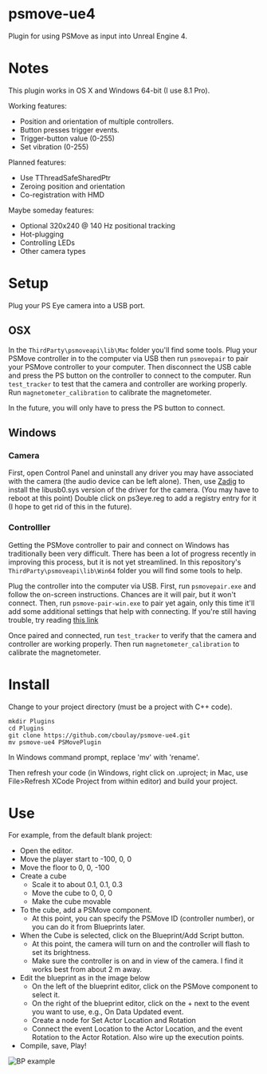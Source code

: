 # psmove-ue4

Plugin for using PSMove as input into Unreal Engine 4.

# Notes

This plugin works in OS X and Windows 64-bit (I use 8.1 Pro).

Working features:

- Position and orientation of multiple controllers.
- Button presses trigger events.
- Trigger-button value (0-255)
- Set vibration (0-255)

Planned features:

- Use TThreadSafeSharedPtr
- Zeroing position and orientation
- Co-registration with HMD

Maybe someday features:

- Optional 320x240 @ 140 Hz positional tracking
- Hot-plugging
- Controlling LEDs
- Other camera types

# Setup

Plug your PS Eye camera into a USB port.

## OSX

In the `ThirdParty\psmoveapi\lib\Mac` folder you'll find some tools.
Plug your PSMove controller in to the computer via USB then run `psmovepair` to pair your PSMove controller to your computer.
Then disconnect the USB cable and press the PS button on the controller to connect to the computer.
Run `test_tracker` to test that the camera and controller are working properly.
Run `magnetometer_calibration` to calibrate the magnetometer.

In the future, you will only have to press the PS button to connect.

## Windows

### Camera

First, open Control Panel and uninstall any driver you may have associated with the camera (the audio device can be left alone).
Then, use [Zadig](http://zadig.akeo.ie/) to install the libusb0.sys version of the driver for the camera.
(You may have to reboot at this point)
Double click on ps3eye.reg to add a registry entry for it (I hope to get rid of this in the future).

### Controlller

Getting the PSMove controller to pair and connect on Windows has traditionally been very difficult.
There has been a lot of progress recently in improving this process, but it is not yet streamlined.
In this repository's `ThirdParty\psmoveapi\lib\Win64` folder you will find some tools to help.

Plug the controller into the computer via USB.
First, run `psmovepair.exe` and follow the on-screen instructions. Chances are it will pair, but it won't connect.
Then, run `psmove-pair-win.exe` to pair yet again, only this time it'll add some additional settings that help with connecting.
If you're still having trouble, try reading [this link](https://github.com/cboulay/psmoveapi/blob/master/WINDOWS_EXTRA)

Once paired and connected, run `test_tracker` to verify that the camera and controller are working properly.
Then run `magnetometer_calibration` to calibrate the magnetometer.

# Install

Change to your project directory (must be a project with C++ code).

```
mkdir Plugins
cd Plugins
git clone https://github.com/cboulay/psmove-ue4.git
mv psmove-ue4 PSMovePlugin
```

In Windows command prompt, replace 'mv' with 'rename'.

Then refresh your code (in Windows, right click on .uproject; in Mac, use File>Refresh XCode Project from within editor) and build your project.

# Use

For example, from the default blank project:

* Open the editor.
* Move the player start to -100, 0, 0
* Move the floor to 0, 0, -100 
* Create a cube
    * Scale it to about 0.1, 0.1, 0.3
    * Move the cube to 0, 0, 0
    * Make the cube movable
* To the cube, add a PSMove component.
    * At this point, you can specify the PSMove ID (controller number), or you can do it from Blueprints later.
* When the Cube is selected, click on the Blueprint/Add Script button.
    * At this point, the camera will turn on and the controller will flash to set its brightness.
    * Make sure the controller is on and in view of the camera. I find it works best from about 2 m away.
* Edit the blueprint as in the image below
    * On the left of the blueprint editor, click on the PSMove component to select it.
    * On the right of the blueprint editor, click on the + next to the event you want to use, e.g., On Data Updated event.
    * Create a node for Set Actor Location and Rotation
    * Connect the event Location to the Actor Location, and the event Rotation to the Actor Rotation. Also wire up the execution points.
* Compile, save, Play!

![BP example](https://github.com/cboulay/psmove-ue4/blob/master/bp.png)